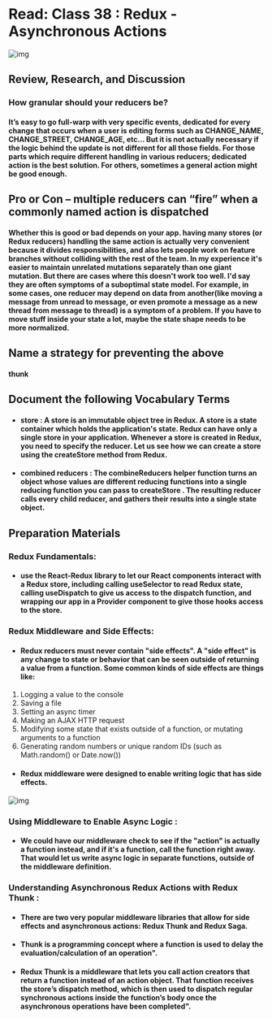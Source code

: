 # Read: Class 38 : Redux - Asynchronous Actions

![img](https://miro.medium.com/max/800/1*uHumlKU6fado6sOF2eHVwg.jpeg)

## Review, Research, and Discussion

### How granular should your reducers be?

#### It’s easy to go full-warp with very specific events, dedicated for every change that occurs when a user is editing forms such as CHANGE_NAME, CHANGE_STREET, CHANGE_AGE, etc… But it is not actually necessary if the logic behind the update is not different for all those fields. For those parts which require different handling in various reducers; dedicated action is the best solution. For others, sometimes a general action might be good enough.

## Pro or Con – multiple reducers can “fire” when a commonly named action is dispatched

#### Whether this is good or bad depends on your app. having many stores (or Redux reducers) handling the same action is actually very convenient because it divides responsibilities, and also lets people work on feature branches without colliding with the rest of the team. In my experience it's easier to maintain unrelated mutations separately than one giant mutation. But there are cases where this doesn't work too well. I'd say they are often symptoms of a suboptimal state model. For example, in some cases, one reducer may depend on data from another(like moving a message from unread to message, or even promote a message as a new thread from message to thread) is a symptom of a problem. If you have to move stuff inside your state a lot, maybe the state shape needs to be more normalized.

## Name a strategy for preventing the above

#### **thunk**

 ## Document the following Vocabulary Terms

* #### store : A store is an immutable object tree in Redux. A store is a state container which holds the application's state. Redux can have only a single store in your application. Whenever a store is created in Redux, you need to specify the reducer. Let us see how we can create a store using the createStore method from Redux.

* #### combined reducers : The combineReducers helper function turns an object whose values are different reducing functions into a single reducing function you can pass to createStore . The resulting reducer calls every child reducer, and gathers their results into a single state object.

## Preparation Materials 


### Redux Fundamentals:

* #### use the React-Redux library to let our React components interact with a Redux store, including calling useSelector to read Redux state, calling useDispatch to give us access to the dispatch function, and wrapping our app in a Provider component to give those hooks access to the store.

### Redux Middleware and Side Effects:

* #### Redux reducers must never contain "side effects". A "side effect" is any change to state or behavior that can be seen outside of returning a value from a function. Some common kinds of side effects are things like:

1. Logging a value to the console
2. Saving a file
3. Setting an async timer
4. Making an AJAX HTTP request
5. Modifying some state that exists outside of a function, or mutating arguments to a function
5. Generating random numbers or unique random IDs (such as Math.random() or Date.now())

* #### Redux middleware were designed to enable writing logic that has side effects.

![img](https://miro.medium.com/max/918/1*hWM98Iy_Hv5MCErFwXUWCQ.png)


### Using Middleware to Enable Async Logic :

* #### We could have our middleware check to see if the "action" is actually a function instead, and if it's a function, call the function right away. That would let us write async logic in separate functions, outside of the middleware definition.

### Understanding Asynchronous Redux Actions with Redux Thunk :
* #### There are two very popular middleware libraries that allow for side effects and asynchronous actions: Redux Thunk and Redux Saga.

* #### Thunk is a programming concept where a function is used to delay the evaluation/calculation of an operation".

* #### Redux Thunk is a middleware that lets you call action creators that return a function instead of an action object. That function receives the store’s dispatch method, which is then used to dispatch regular synchronous actions inside the function’s body once the asynchronous operations have been completed".